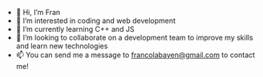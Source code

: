 - 👋 Hi, I’m Fran
- 👀 I’m interested in coding and web development
- 🌱 I’m currently learning C++ and JS
- 💞️ I’m looking to collaborate on a development team to improve my skills and learn new technologies
- 📫 You can send me a message to francolabayen@gmail.com to contact me!

<!---
Phantom1403/Phantom1403 is a ✨ special ✨ repository because its `README.md` (this file) appears on your GitHub profile.
You can click the Preview link to take a look at your changes.
--->
